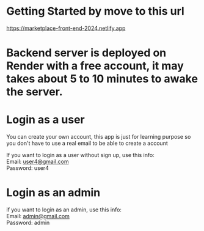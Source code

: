 # Getting Started by move to this url

https://marketplace-front-end-2024.netlify.app

# Backend server is deployed on Render with a free account, it may takes about 5 to 10 minutes to awake the server.

# Login as a user

You can create your own account, this app is just for learning purpose so you don't have to use a real email to be able to create a account<br>

If you want to login as a user without sign up, use this info:<br>
Email: user4@gmail.com<br>
Password: user4

# Login as an admin

if you want to login as an admin, use this info:<br>
Email: admin@gmail.com<br>
Password: admin
